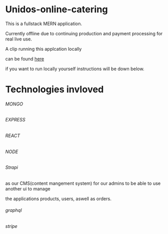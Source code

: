 # Unidos-online-catering

This is a fullstack MERN application.

Currently offline due to continuing production and payment processing for real live use.

A clip running this applcation locally

can be found [here](https://drive.google.com/file/d/18C5Iyg_XC1lMDQ5na22_qm8AZWZf3vg_/view)

if you want to run locally yourself instructions will be down below.

# Technologies invloved
###### MONGO
###### EXPRESS
###### REACT
###### NODE
###### Strapi
as our CMS(content mangement system) for our admins to be able to use another ui to manage 

the applications products, users, aswell as orders.

###### graphql
###### stripe



